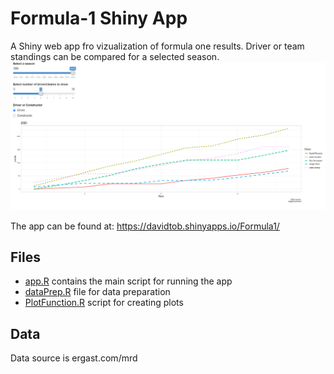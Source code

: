 # Formula-1 Shiny App

A Shiny web app fro vizualization of formula one results. Driver or team standings can be compared for a selected season. 
<br/>
![Print screen of app](app_image.PNG)


The app can be found at: https://davidtob.shinyapps.io/Formula1/

## Files 

* [app.R](app.R) contains the main script for running the app
* [dataPrep.R](dataPrep.R) file for data preparation
* [PlotFunction.R](PlotFunction.R) script for creating plots


## Data

Data source is ergast.com/mrd

